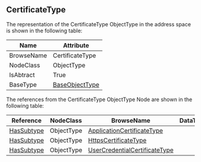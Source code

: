 <!-- objecttype -->
## CertificateType

The representation of the CertificateType ObjectType in the address space is shown in the following table:  

|Name|Attribute|
|---|---|
|BrowseName|CertificateType|
|NodeClass|ObjectType|
|IsAbtract|True|
|BaseType|[BaseObjectType](../../../Part5/ObjectTypes/BaseObjectType/readme.md)|

The references from the CertificateType ObjectType Node are shown in the following table:  

|Reference|NodeClass|BrowseName|DataType|TypeDefinition|ModellingRule|
|---|---|---|---|---|---|
|[HasSubtype](../../../Part3/ReferenceTypes/HasSubtype/readme.md)|ObjectType|[ApplicationCertificateType](#ApplicationCertificateType)||||
|[HasSubtype](../../../Part3/ReferenceTypes/HasSubtype/readme.md)|ObjectType|[HttpsCertificateType](#HttpsCertificateType)||||
|[HasSubtype](../../../Part3/ReferenceTypes/HasSubtype/readme.md)|ObjectType|[UserCredentialCertificateType](#UserCredentialCertificateType)||||


